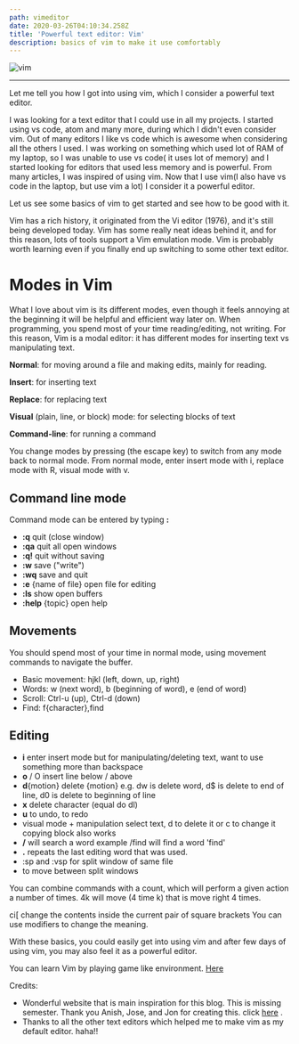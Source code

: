 ```yaml
---
path: vimeditor
date: 2020-03-26T04:10:34.258Z
title: 'Powerful text editor: Vim'
description: basics of vim to make it use comfortably
---
```

![vim](/assets/text-editor-27620_640.png "vim editor")

- - -

Let me tell you how I got into using vim, which I consider a powerful text editor.

I was looking for a text editor that I could use in all my projects. I started using vs code, atom and many more, during which I didn't even consider vim. Out of many editors I like vs code which is awesome when considering all the others I used. I was working on something which used lot of RAM of my laptop, so I was unable to use vs code( it uses lot of memory) and I started looking for editors that used less memory and is powerful. From many articles, I was inspired of using vim. Now that I use vim(I also have vs code in the laptop, but use vim a lot) I consider it a powerful editor. 

Let us see some basics of vim to get started and see how to be good with it.

Vim has a rich history, it originated from the Vi editor (1976), and it's still being developed today. Vim has some really neat ideas behind it, and for this reason, lots of tools support a Vim emulation mode. Vim is probably worth learning even if you finally end up switching to some other text editor. 

# Modes in Vim

What I love about vim is its different modes, even though it feels annoying at the beginning it will be helpful and efficient way later on. When programming, you spend most of your time reading/editing, not writing. For this reason, Vim is a modal editor: it has different modes for inserting text vs manipulating text.

**Normal**: for moving around a file and making edits, mainly for reading.

**Insert**: for inserting text

**Replace**: for replacing text

**Visual** (plain, line, or block) mode: for selecting blocks of text

**Command-line**: for running a command

You change modes by pressing  (the escape key) to switch from any mode back to normal mode. From normal mode, enter insert mode with i, replace mode with R, visual mode with v.

## Command line mode

Command mode can be entered by typing **:** 

* **:q** quit (close window)
* **:qa** quit all open windows
* **:q!** quit without saving
* **:w** save ("write")
* **:wq** save and quit
* **:e** {name of file} open file for editing
* **:ls** show open buffers
* **:help** {topic} open help

## **Movements**

You should spend most of your time in normal mode, using movement commands to navigate the buffer.

* Basic movement: hjkl (left, down, up, right)
* Words: w (next word), b (beginning of word), e (end of word)
* Scroll: Ctrl-u (up), Ctrl-d (down)
* Find: f{character},find

## Editing

* **i** enter insert mode but for manipulating/deleting text, want to use something more than backspace
* **o** / O insert line below / above
* **d**{motion} delete {motion} e.g. dw is delete word, d$ is delete to end of line, d0 is delete to beginning of line
* **x** delete character (equal do dl)
* **u** to undo, <C-r> to redo
* visual mode + manipulation select text, d to delete it or c to change it copying block also works
* **/** will search a word example /find will find a word 'find'
* **.** repeats the last editing word that was used.
* :sp and :vsp for split window of same file
* <ctrl w> to move between split windows

You can combine commands with a count, which will perform a given action a number of times. 4k will move (4 time k) that is move right 4 times.

ci[ change the contents inside the current pair of square brackets You can use modifiers to change the meaning.

With these basics, you could easily get into using vim and after few days of using vim, you may also feel it as a powerful editor.

You can learn Vim by playing game like environment. [Here](https://vim-adventures.com/)

Credits:

* Wonderful website that is main inspiration for this blog. This is missing semester. Thank you Anish, Jose, and Jon for creating this. click [here](https://missing.csail.mit.edu/2020/editors/) . 
* Thanks to all the other text editors which helped me to make vim as my default editor. haha!!
